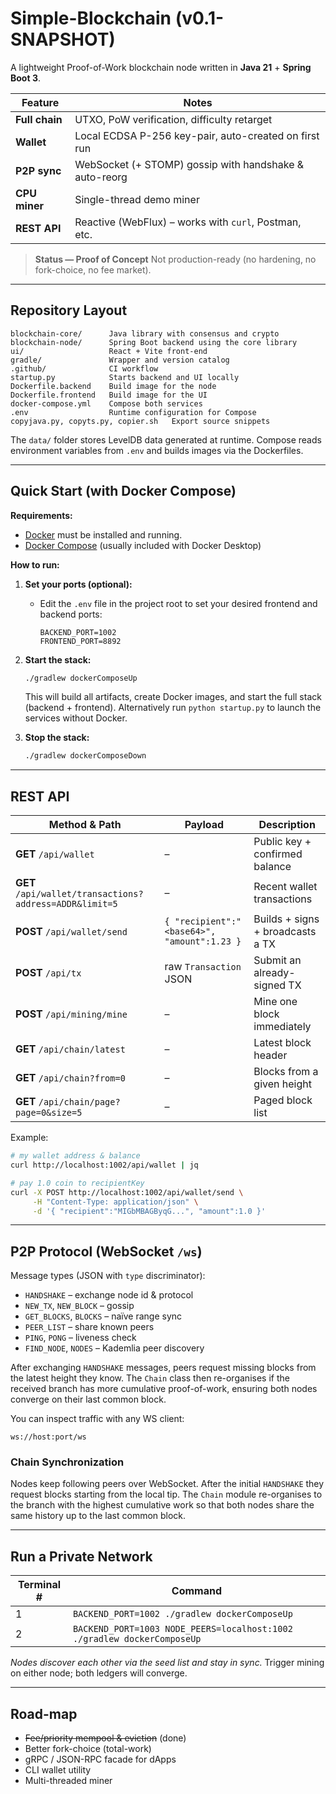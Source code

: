 # Simple-Blockchain (v0.1-SNAPSHOT)

A lightweight Proof-of-Work blockchain node written in **Java 21** + **Spring Boot 3**.

| Feature | Notes |
|---------|-------|
| **Full chain** | UTXO, PoW verification, difficulty retarget |
| **Wallet** | Local ECDSA P-256 key-pair, auto-created on first run |
| **P2P sync** | WebSocket (+ STOMP) gossip with handshake & auto-reorg |
| **CPU miner** | Single-thread demo miner |
| **REST API** | Reactive (WebFlux) – works with `curl`, Postman, etc. |

> **Status — Proof of Concept**
> Not production-ready (no hardening, no fork-choice, no fee market).

---

## Repository Layout

```
blockchain-core/      Java library with consensus and crypto
blockchain-node/      Spring Boot backend using the core library
ui/                   React + Vite front-end
gradle/               Wrapper and version catalog
.github/              CI workflow
startup.py            Starts backend and UI locally
Dockerfile.backend    Build image for the node
Dockerfile.frontend   Build image for the UI
docker-compose.yml    Compose both services
.env                  Runtime configuration for Compose
copyjava.py, copyts.py, copier.sh   Export source snippets
```

The `data/` folder stores LevelDB data generated at runtime. Compose reads environment variables from `.env` and builds images via the Dockerfiles.

---

## Quick Start (with Docker Compose)

**Requirements:**
- [Docker](https://docs.docker.com/get-docker/) must be installed and running.
- [Docker Compose](https://docs.docker.com/compose/) (usually included with Docker Desktop)

**How to run:**

1. **Set your ports (optional):**
   - Edit the `.env` file in the project root to set your desired frontend and backend ports:
     ```env
     BACKEND_PORT=1002
     FRONTEND_PORT=8892
     ```
2. **Start the stack:**
   ```bash
   ./gradlew dockerComposeUp
   ```
   This will build all artifacts, create Docker images, and start the full stack (backend + frontend).
   Alternatively run `python startup.py` to launch the services without Docker.

3. **Stop the stack:**
   ```bash
   ./gradlew dockerComposeDown
   ```

---

## REST API

| Method & Path | Payload | Description |
|---------------|---------|-------------|
| **GET** `/api/wallet` | – | Public key + confirmed balance |
| **GET** `/api/wallet/transactions?address=ADDR&limit=5` | – | Recent wallet transactions |
| **POST** `/api/wallet/send` | `{ "recipient":"<base64>", "amount":1.23 }` | Builds + signs + broadcasts a TX |
| **POST** `/api/tx` | raw `Transaction` JSON | Submit an already-signed TX |
| **POST** `/api/mining/mine` | – | Mine one block immediately |
| **GET** `/api/chain/latest` | – | Latest block header |
| **GET** `/api/chain?from=0` | – | Blocks from a given height |
| **GET** `/api/chain/page?page=0&size=5` | – | Paged block list |

Example:

```bash
# my wallet address & balance
curl http://localhost:1002/api/wallet | jq

# pay 1.0 coin to recipientKey
curl -X POST http://localhost:1002/api/wallet/send \
     -H "Content-Type: application/json" \
     -d '{ "recipient":"MIGbMBAGByqG...", "amount":1.0 }'
```

---

## P2P Protocol (WebSocket `/ws`)

Message types (JSON with `type` discriminator):

* `HANDSHAKE`                  – exchange node id & protocol
* `NEW_TX`, `NEW_BLOCK`        – gossip
* `GET_BLOCKS`, `BLOCKS`       – naïve range sync
* `PEER_LIST`                  – share known peers
* `PING`, `PONG`               – liveness check
* `FIND_NODE`, `NODES`         – Kademlia peer discovery

After exchanging `HANDSHAKE` messages, peers request missing blocks from the
latest height they know. The `Chain` class then re-organises if the received
branch has more cumulative proof-of-work, ensuring both nodes converge on their
last common block.

You can inspect traffic with any WS client:

```
ws://host:port/ws
```

### Chain Synchronization

Nodes keep following peers over WebSocket. After the initial `HANDSHAKE` they
request blocks starting from the local tip. The `Chain` module re-organises to
the branch with the highest cumulative work so that both nodes share the same
history up to the last common block.

---

## Run a Private Network

| Terminal # | Command |
|------------|---------|
| 1 | `BACKEND_PORT=1002 ./gradlew dockerComposeUp` |
| 2 | `BACKEND_PORT=1003 NODE_PEERS=localhost:1002 ./gradlew dockerComposeUp` |

*Nodes discover each other via the seed list and stay in sync.*
Trigger mining on either node; both ledgers will converge.

---

## Road-map

* ~~Fee/priority mempool & eviction~~ (done)
* Better fork-choice (total-work)  
* gRPC / JSON-RPC facade for dApps  
* CLI wallet utility  
* Multi-threaded miner

